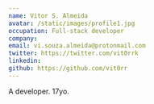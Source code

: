 ```yaml
---
name: Vitor S. Almeida
avatar: /static/images/profile1.jpg
occupation: Full-stack developer
company:
email: vi.souza.almeida@protonmail.com
twitter: https://twitter.com/vit0rrk
linkedin:
github: https://github.com/vit0rr
---
```


A developer.
17yo.